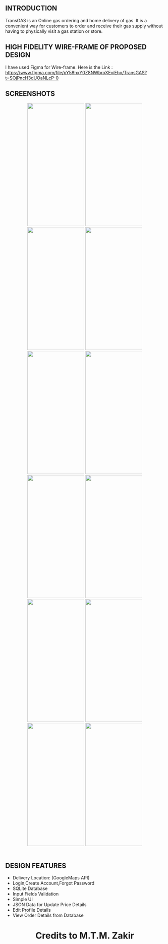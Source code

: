 ## INTRODUCTION
TransGAS is an Online gas ordering and home delivery of gas. It is a convenient way for customers to order and receive their gas supply without having to physically visit a gas station or store.

## HIGH FIDELITY WIRE-FRAME OF PROPOSED DESIGN
I have used Figma for Wire-frame. Here is the Link : <br>
https://www.figma.com/file/pY58hxY0Z8NWbroXEviEho/TransGAS?t=SOjPncH3dUOaNLcP-0 <br>

## SCREENSHOTS
<div align="center">
 <img src="https://github.com/mtmzakir/TransGAS-AndroidApp/assets/90142607/2e188327-36e3-4fea-8798-26ac197740f4" width="180" height="390" />
 <img src="https://github.com/mtmzakir/TransGAS-AndroidApp/assets/90142607/cfbf729a-7357-4e2f-a533-3a4a0066719d" width="180" height="390" />
 <img src="https://github.com/mtmzakir/TransGAS-AndroidApp/assets/90142607/b4a7fdbf-b841-4653-a74a-116a355879c1" width="180" height="390" />
 <img src="https://github.com/mtmzakir/TransGAS-AndroidApp/assets/90142607/6c76c1fe-1eab-4ed4-8e87-90ace3a966c6" width="180" height="390" />
 <img src="https://github.com/mtmzakir/TransGAS-AndroidApp/assets/90142607/825a9b45-200a-400e-8379-9ae77f9eca78" width="180" height="390" />
 <img src="https://github.com/mtmzakir/TransGAS-AndroidApp/assets/90142607/ec58e4b8-c082-4dcb-87ce-70168d643571" width="180" height="390" />
 <img src="https://github.com/mtmzakir/TransGAS-AndroidApp/assets/90142607/72f1536b-74cd-4e91-957c-f7641447d96f" width="180" height="390" />
 <img src="https://github.com/mtmzakir/TransGAS-AndroidApp/assets/90142607/8ca0c161-cd4b-4434-bedd-97c2da68b83e" width="180" height="390" />
 <img src="https://github.com/mtmzakir/TransGAS-AndroidApp/assets/90142607/78f5a822-99d1-4f33-bceb-cfd2fbf8da31" width="180" height="390" />
 <img src="https://github.com/mtmzakir/TransGAS-AndroidApp/assets/90142607/0ba6df75-8dc9-45c9-98ce-bd22338482d1" width="180" height="390" />
 <img src="https://github.com/mtmzakir/TransGAS-AndroidApp/assets/90142607/966e74f6-93dd-434e-81be-9c951e741528" width="180" height="390" />
 <img src="https://github.com/mtmzakir/TransGAS-AndroidApp/assets/90142607/d6cf9564-78f4-4c3a-aa3d-d5d15c46c765" width="180" height="390" />
</div>
<br>

## DESIGN FEATURES
<ul>
<li>Delivery Location: (GoogleMaps API)</li>
<li>Login,Create Account,Forgot Password</li>
<li>SQLite Database</li>
<li>Input Fields Validation</li>
<li>Simple UI</li>
<li>JSON Data for Update Price Details</li>
<li>Edit Profile Details</li>
<li>View Order Details from Database</li>
</ul>

<h1 align="center">Credits to M.T.M. Zakir</h1>




